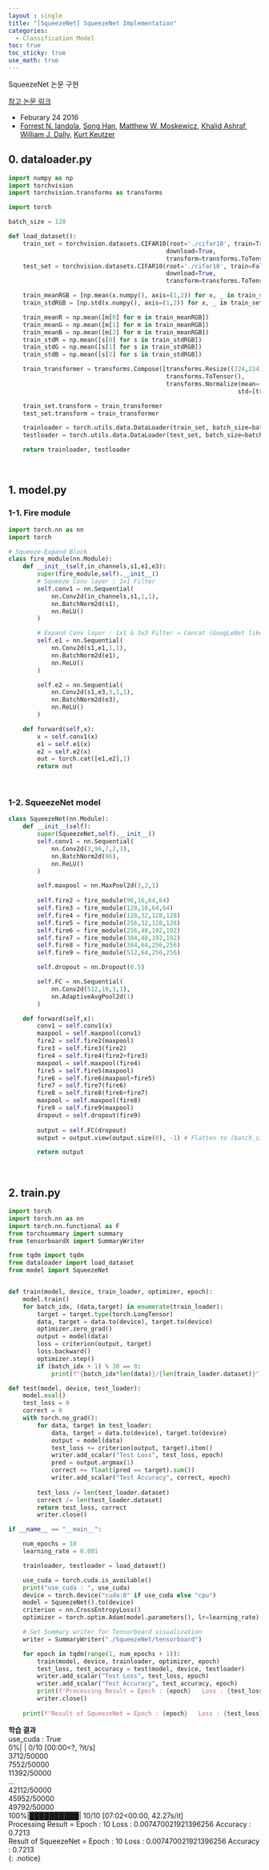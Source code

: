 ```yaml
---
layout : single
title: "[SqueezeNet] SqueezeNet Implementation"
categories: 
  - Classification Model 
toc: true
toc_sticky: true
use_math: true
---
```


SqueezeNet 논문 구현   

[참고 논문 링크](https://arxiv.org/abs/1602.07360)

- Feburary 24 2016 
- [Forrest N. Iandola](https://arxiv.org/search/cs?searchtype=author&query=Iandola,+F+N), [Song Han](https://arxiv.org/search/cs?searchtype=author&query=Han,+S), [Matthew W. Moskewicz](https://arxiv.org/search/cs?searchtype=author&query=Moskewicz,+M+W), [Khalid Ashraf](https://arxiv.org/search/cs?searchtype=author&query=Ashraf,+K), [William J. Dally](https://arxiv.org/search/cs?searchtype=author&query=Dally,+W+J), [Kurt Keutzer](https://arxiv.org/search/cs?searchtype=author&query=Keutzer,+K)   

## 0. dataloader.py    

```python
import numpy as np
import torchvision
import torchvision.transforms as transforms

import torch

batch_size = 128

def load_dataset():
    train_set = torchvision.datasets.CIFAR10(root='./cifar10', train=True, 
                                            download=True, 
                                            transform=transforms.ToTensor())
    test_set = torchvision.datasets.CIFAR10(root='./cifar10', train=False, 
                                            download=True, 
                                            transform=transforms.ToTensor())

    train_meanRGB = [np.mean(x.numpy(), axis=(1,2)) for x, _ in train_set]
    train_stdRGB = [np.std(x.numpy(), axis=(1,2)) for x, _ in train_set]

    train_meanR = np.mean([m[0] for m in train_meanRGB])
    train_meanG = np.mean([m[1] for m in train_meanRGB])
    train_meanB = np.mean([m[2] for m in train_meanRGB])
    train_stdR = np.mean([s[0] for s in train_stdRGB])
    train_stdG = np.mean([s[1] for s in train_stdRGB])
    train_stdB = np.mean([s[2] for s in train_stdRGB])

    train_transformer = transforms.Compose([transforms.Resize((224,224)),
                                            transforms.ToTensor(),
                                            transforms.Normalize(mean=[train_meanR, train_meanG, train_meanB], 
                                                                std=[train_stdR, train_stdG, train_stdB])])

    train_set.transform = train_transformer
    test_set.transform = train_transformer

    trainloader = torch.utils.data.DataLoader(train_set, batch_size=batch_size, shuffle=True, num_workers=2)
    testloader = torch.utils.data.DataLoader(test_set, batch_size=batch_size, shuffle=True, num_workers=2)

    return trainloader, testloader
```

&nbsp;

## 1. model.py   
### 1-1. Fire module   

```python
import torch.nn as nn
import torch

# Squeeze-Expand Block
class fire_module(nn.Module):
    def __init__(self,in_channels,s1,e1,e3):
        super(fire_module,self).__init__()
        # Squeeze Conv layer : 1x1 Filter
        self.conv1 = nn.Sequential(
            nn.Conv2d(in_channels,s1,1,1),
            nn.BatchNorm2d(s1),
            nn.ReLU()
        )

        # Expand Conv layer : 1x1 & 3x3 Filter → Concat (GoogLeNet like)
        self.e1 = nn.Sequential(
            nn.Conv2d(s1,e1,1,1),
            nn.BatchNorm2d(e1),
            nn.ReLU()
        )

        self.e2 = nn.Sequential(
            nn.Conv2d(s1,e3,3,1,1),
            nn.BatchNorm2d(e3),
            nn.ReLU()
        )

    def forward(self,x):
        x = self.conv1(x)
        e1 = self.e1(x)
        e2 = self.e2(x)
        out = torch.cat([e1,e2],1)
        return out
```

&nbsp;

### 1-2. SqueezeNet model   

```python
class SqueezeNet(nn.Module):
    def __init__(self):
        super(SqueezeNet,self).__init__()
        self.conv1 = nn.Sequential(
            nn.Conv2d(3,96,7,2,3),
            nn.BatchNorm2d(96),
            nn.ReLU()
        )

        self.maxpool = nn.MaxPool2d(3,2,1)
        
        self.fire2 = fire_module(96,16,64,64)
        self.fire3 = fire_module(128,16,64,64)
        self.fire4 = fire_module(128,32,128,128)
        self.fire5 = fire_module(256,32,128,128)
        self.fire6 = fire_module(256,48,192,192)
        self.fire7 = fire_module(384,48,192,192)
        self.fire8 = fire_module(384,64,256,256)
        self.fire9 = fire_module(512,64,256,256)

        self.dropout = nn.Dropout(0.5)

        self.FC = nn.Sequential(
            nn.Conv2d(512,10,1,1),
            nn.AdaptiveAvgPool2d(1)
        )

    def forward(self,x):
        conv1 = self.conv1(x)
        maxpool = self.maxpool(conv1)
        fire2 = self.fire2(maxpool)
        fire3 = self.fire3(fire2)
        fire4 = self.fire4(fire2+fire3)
        maxpool = self.maxpool(fire4)
        fire5 = self.fire5(maxpool)
        fire6 = self.fire6(maxpool+fire5)
        fire7 = self.fire7(fire6)
        fire8 = self.fire8(fire6+fire7)
        maxpool = self.maxpool(fire8)
        fire9 = self.fire9(maxpool)
        dropout = self.dropout(fire9)
        
        output = self.FC(dropout)
        output = output.view(output.size(0), -1) # Flatten to (batch_size, 10)

        return output
```

&nbsp;

## 2. train.py   

```python
import torch
import torch.nn as nn
import torch.nn.functional as F
from torchsummary import summary
from tensorboardX import SummaryWriter

from tqdm import tqdm
from dataloader import load_dataset
from model import SqueezeNet


def train(model, device, train_loader, optimizer, epoch):
    model.train()
    for batch_idx, (data,target) in enumerate(train_loader):
        target = target.type(torch.LongTensor)
        data, target = data.to(device), target.to(device)
        optimizer.zero_grad()
        output = model(data)
        loss = criterion(output, target)
        loss.backward()
        optimizer.step()
        if (batch_idx + 1) % 30 == 0:
            print(f"{batch_idx*len(data)}/{len(train_loader.dataset)}")

def test(model, device, test_loader):
    model.eval()
    test_loss = 0
    correct = 0
    with torch.no_grad():
        for data, target in test_loader:
            data, target = data.to(device), target.to(device)
            output = model(data)
            test_loss += criterion(output, target).item()
            writer.add_scalar("Test Loss", test_loss, epoch)
            pred = output.argmax(1)
            correct += float((pred == target).sum())
            writer.add_scalar("Test Accuracy", correct, epoch)
            
        test_loss /= len(test_loader.dataset)
        correct /= len(test_loader.dataset)
        return test_loss, correct
        writer.close()

if __name__ == "__main__":

    num_epochs = 10
    learning_rate = 0.001

    trainloader, testloader = load_dataset()

    use_cuda = torch.cuda.is_available()
    print("use_cuda : ", use_cuda)
    device = torch.device("cuda:0" if use_cuda else "cpu")
    model = SqueezeNet().to(device)
    criterion = nn.CrossEntropyLoss()
    optimizer = torch.optim.Adam(model.parameters(), lr=learning_rate)

    # Set Summary writer for Tensorboard visualization
    writer = SummaryWriter("./SqueezeNet/tensorboard") 

    for epoch in tqdm(range(1, num_epochs + 1)):
        train(model, device, trainloader, optimizer, epoch)
        test_loss, test_accuracy = test(model, device, testloader)
        writer.add_scalar("Test Loss", test_loss, epoch)
        writer.add_scalar("Test Accuracy", test_accuracy, epoch)
        print(f"Processing Result = Epoch : {epoch}   Loss : {test_loss}   Accuracy : {test_accuracy}")
        writer.close()
        
    print(f"Result of SqueezeNet = Epoch : {epoch}   Loss : {test_loss}   Accuracy : {test_accuracy}")
```

**학습 결과**     
use_cuda :  True   
0%|          | 0/10 [00:00<?, ?it/s]   
3712/50000  
7552/50000   
11392/50000   
...   
42112/50000  
45952/50000  
49792/50000  
100%|██████████| 10/10 [07:02<00:00, 42.27s/it]  
Processing Result = Epoch : 10   Loss : 0.007470021921396256   Accuracy : 0.7213  
Result of SqueezeNet = Epoch : 10   Loss : 0.007470021921396256   Accuracy : 0.7213   
{: .notice}   


&nbsp;

